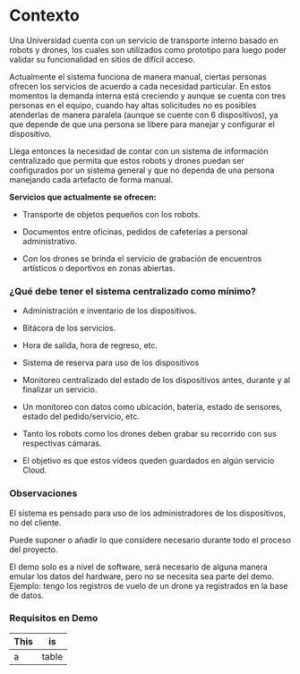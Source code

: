 # Contexto

Una Universidad cuenta con un servicio de transporte interno basado en robots y drones, los cuales son utilizados como prototipo para luego poder validar su funcionalidad en sitios de difícil acceso. 

Actualmente el sistema funciona de manera manual, ciertas personas ofrecen los servicios de acuerdo a cada necesidad particular. En estos momentos la demanda interna está creciendo y aunque se cuenta con tres personas en el equipo, cuando hay altas solicitudes no es posibles atenderlas de manera paralela (aunque se cuente con 6 dispositivos), ya que depende de que una persona se libere para manejar y configurar el dispositivo.

Llega entonces la necesidad de contar con un sistema de información centralizado que permita que estos robots y drones puedan ser configurados por un sistema general y que no dependa de una persona manejando cada artefacto de forma manual.

**Servicios que actualmente se ofrecen:**

- Transporte de objetos pequeños con los robots.

- Documentos entre oficinas, pedidos de cafeterías a personal administrativo.

- Con los drones se brinda el servicio de grabación de encuentros artísticos o deportivos en zonas abiertas.

### ¿Qué debe tener el sistema centralizado como mínimo?

* Administración e inventario de los dispositivos.

* Bitácora de los servicios.

* Hora de salida, hora de regreso, etc.

* Sistema de reserva para uso de los dispositivos

* Monitoreo centralizado del estado de los dispositivos antes, durante y al finalizar un servicio.

* Un monitoreo con datos como ubicación, batería, estado de sensores, estado del pedido/servicio, etc.

* Tanto los robots como los drones deben grabar su recorrido con sus respectivas cámaras.

* El objetivo es que estos vídeos queden guardados en algún servicio Cloud.

### Observaciones

El sistema es pensado para uso de los administradores de los dispositivos, no del cliente.

Puede suponer o añadir lo que considere necesario durante todo el proceso del proyecto.

El demo solo es a nivel de software, será necesario de alguna manera emular los datos del hardware, pero no se necesita sea parte del demo. Ejemplo: tengo los registros de vuelo de un drone ya registrados en la base de datos.

### Requisitos en Demo

| This | is   |
|------|------|
|   a  | table|